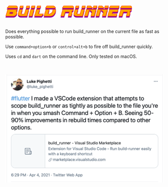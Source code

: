 <img src="docs/logotype.png" width="400">
<br/>
<br/>

Does everything possible to run build_runner on the current file as fast as possible.

Use `command+option+b` or `control+alt+b` to fire off build_runner quickly.

Uses `cd` and `dart` on the command line. Only tested on macOS.

<br/>
<br/>
<a href="https://twitter.com/luke_pighetti/status/1378837185680539650">
<img src="docs/tweet.png" width="500"></a>
